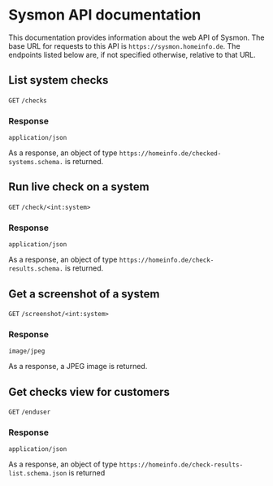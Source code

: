 # Sysmon API documentation
This documentation provides information about the web API of Sysmon.
The base URL for requests to this API is `https://sysmon.homeinfo.de`.
The endpoints listed below are, if not specified otherwise, relative to 
that URL.

## List system checks
`GET` `/checks`

### Response
`application/json`

As a response, an object of type
`https://homeinfo.de/checked-systems.schema.` is returned.

## Run live check on a system
`GET` `/check/<int:system>`

### Response
`application/json`

As a response, an object of type `https://homeinfo.de/check-results.schema.`
is returned.

## Get a screenshot of a system
`GET` `/screenshot/<int:system>`

### Response
`image/jpeg`

As a response, a JPEG image is returned.

## Get checks view for customers
`GET` `/enduser`

### Response
`application/json`

As a response, an object of type
`https://homeinfo.de/check-results-list.schema.json`
is returned